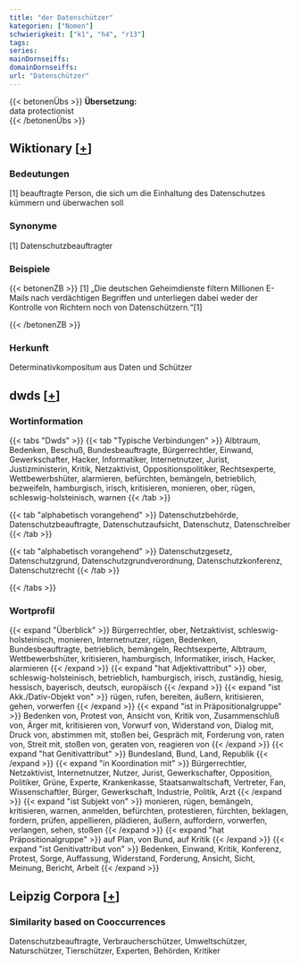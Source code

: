 ```yaml
---
title: "der Datenschützer"
kategorien: ["Nomen"]
schwierigkeit: ["k1", "h4", "r13"]
tags:
series:
mainDornseiffs:
domainDornseiffs:
url: "Datenschützer"
---
```


{{< betonenÜbs >}}
**Übersetzung:**  
data protectionist  
{{< /betonenÜbs >}}

## Wiktionary [[+](https://de.wiktionary.org/wiki/Datenschützer)]

### Bedeutungen
[1] beauftragte Person, die sich um die Einhaltung des Datenschutzes kümmern und überwachen soll  

### Synonyme
[1] Datenschutzbeauftragter  

### Beispiele
{{< betonenZB >}}
[1] „Die deutschen Geheimdienste filtern Millionen E-Mails nach verdächtigen Begriffen und unterliegen dabei weder der Kontrolle von Richtern noch von Datenschützern.“[1]  

{{< /betonenZB >}}
### Herkunft
Determinativkompositum aus Daten und Schützer  



## dwds [[+](https://www.dwds.de/wb/Datenschützer)]

### Wortinformation
{{< tabs "Dwds" >}}
{{< tab "Typische Verbindungen" >}}
Albtraum, Bedenken, Beschuß, Bundesbeauftragte, Bürgerrechtler, Einwand, Gewerkschafter, Hacker, Informatiker, Internetnutzer, Jurist, Justizministerin, Kritik, Netzaktivist, Oppositionspolitiker, Rechtsexperte, Wettbewerbshüter, alarmieren, befürchten, bemängeln, betrieblich, bezweifeln, hamburgisch, irisch, kritisieren, monieren, ober, rügen, schleswig-holsteinisch, warnen
{{< /tab >}}

{{< tab "alphabetisch vorangehend" >}}
Datenschutzbehörde, Datenschutzbeauftragte, Datenschutzaufsicht, Datenschutz, Datenschreiber
{{< /tab >}}

{{< tab "alphabetisch vorangehend" >}}
Datenschutzgesetz, Datenschutzgrund, Datenschutzgrundverordnung, Datenschutzkonferenz, Datenschutzrecht
{{< /tab >}}

{{< /tabs >}}

### Wortprofil
{{< expand "Überblick" >}} Bürgerrechtler, ober, Netzaktivist, schleswig-holsteinisch, monieren, Internetnutzer, rügen, Bedenken, Bundesbeauftragte, betrieblich, bemängeln, Rechtsexperte, Albtraum, Wettbewerbshüter, kritisieren, hamburgisch, Informatiker, irisch, Hacker, alarmieren {{< /expand >}}
{{< expand "hat Adjektivattribut" >}} ober, schleswig-holsteinisch, betrieblich, hamburgisch, irisch, zuständig, hiesig, hessisch, bayerisch, deutsch, europäisch {{< /expand >}}
{{< expand "ist Akk./Dativ-Objekt von" >}} rügen, rufen, bereiten, äußern, kritisieren, gehen, vorwerfen {{< /expand >}}
{{< expand "ist in Präpositionalgruppe" >}} Bedenken von, Protest von, Ansicht von, Kritik von, Zusammenschluß von, Ärger mit, kritisieren von, Vorwurf von, Widerstand von, Dialog mit, Druck von, abstimmen mit, stoßen bei, Gespräch mit, Forderung von, raten von, Streit mit, stoßen von, geraten von, reagieren von {{< /expand >}}
{{< expand "hat Genitivattribut" >}} Bundesland, Bund, Land, Republik {{< /expand >}}
{{< expand "in Koordination mit" >}} Bürgerrechtler, Netzaktivist, Internetnutzer, Nutzer, Jurist, Gewerkschafter, Opposition, Politiker, Grüne, Experte, Krankenkasse, Staatsanwaltschaft, Vertreter, Fan, Wissenschaftler, Bürger, Gewerkschaft, Industrie, Politik, Arzt {{< /expand >}}
{{< expand "ist Subjekt von" >}} monieren, rügen, bemängeln, kritisieren, warnen, anmelden, befürchten, protestieren, fürchten, beklagen, fordern, prüfen, appellieren, plädieren, äußern, auffordern, vorwerfen, verlangen, sehen, stoßen {{< /expand >}}
{{< expand "hat Präpositionalgruppe" >}} auf Plan, von Bund, auf Kritik {{< /expand >}}
{{< expand "ist Genitivattribut von" >}} Bedenken, Einwand, Kritik, Konferenz, Protest, Sorge, Auffassung, Widerstand, Forderung, Ansicht, Sicht, Meinung, Bericht, Arbeit {{< /expand >}}

## Leipzig Corpora [[+](https://corpora.uni-leipzig.de/en/res?word=Datenschützer&corpusId=deu_newscrawl-public_2018)]


### Similarity based on Cooccurrences
Datenschutzbeauftragte, Verbraucherschützer, Umweltschützer, Naturschützer, Tierschützer, Experten, Behörden, Kritiker

